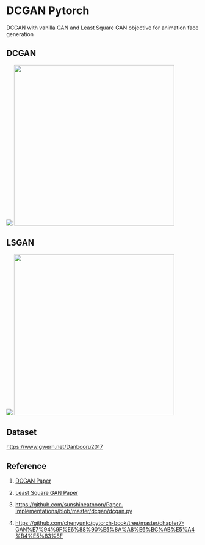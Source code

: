 # DCGAN Pytorch
DCGAN with vanilla GAN  and Least Square GAN objective for animation face generation

## DCGAN

<img src="https://github.com/kevinlyu/DCGAN_Pytorch/blob/master/img/dcgan_sample.png"/> <img src="https://github.com/kevinlyu/DCGAN_Pytorch/blob/master/img/dcgan_loss.png" width="420" />



## LSGAN
<img src="https://github.com/kevinlyu/DCGAN_Pytorch/blob/master/img/lsgan_sample.png"/> <img src="https://github.com/kevinlyu/DCGAN_Pytorch/blob/master/img/lsgan_loss.png" width="420" />


## Dataset
https://www.gwern.net/Danbooru2017


## Reference
1. [DCGAN Paper](https://arxiv.org/pdf/1511.06434.pdf)

2. [Least Square GAN Paper](https://arxiv.org/pdf/1611.04076.pdf)

3. https://github.com/sunshineatnoon/Paper-Implementations/blob/master/dcgan/dcgan.py

4. https://github.com/chenyuntc/pytorch-book/tree/master/chapter7-GAN%E7%94%9F%E6%88%90%E5%8A%A8%E6%BC%AB%E5%A4%B4%E5%83%8F
